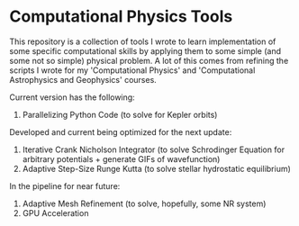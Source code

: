 # Computational Physics Tools

This repository is a collection of tools I wrote to learn implementation of some specific computational skills by applying them to some simple (and some not so simple) physical problem. A lot of this comes from refining the scripts I wrote for my 'Computational Physics' and 'Computational Astrophysics and Geophysics' courses. 

Current version has the following: 

1. Parallelizing Python Code (to solve for Kepler orbits)

Developed and current being optimized for the next update:

1. Iterative Crank Nicholson Integrator (to solve Schrodinger Equation for arbitrary potentials + generate GIFs of wavefunction)
2. Adaptive Step-Size Runge Kutta (to solve stellar hydrostatic equilibrium)

In the pipeline for near future:

1. Adaptive Mesh Refinement (to solve, hopefully, some NR system)
2. GPU Acceleration
